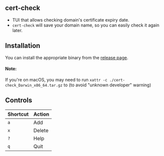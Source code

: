 ## cert-check

- TUI that allows checking domain's certificate expiry date.
- `cert-check` will save your domain name, so you can easily check it again later.

## Installation

You can install the appropriate binary from the [release page](https://github.com/somnek/cert-check/releases).

#### Note:

If you're on macOS, you may need to run `xattr -c ./cert-check_Darwin_x86_64.tar.gz` to (to avoid "unknown developer" warning)

## Controls

| Shortcut | Action |
| -------- | ------ |
| `a`      | Add    |
| `x`      | Delete |
| `?`      | Help   |
| `q`      | Quit   |
